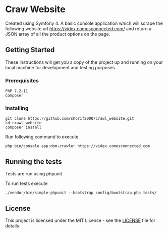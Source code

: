 # Craw Website

Created using Symfony 4. A basic console application which will scrape the following website url https://videx.comesconnected.com/ and return a JSON array of all the product options on the page.

## Getting Started

These instructions will get you a copy of the project up and running on your local machine for development and testing purposes.

### Prerequisites

```
PhP 7.2.11 
Composer
```

### Installing


```
git clone https://github.com/shorif2000/crawl_website.git
cd crawl_website
composer install
```

Run following command to execute

```
php bin/console app:dom-crawler https://videx.comesconnected.com
```


## Running the tests

Tests are run using phpunit

To run tests execute

```
./vendor/bin/simple-phpunit --bootstrap config/bootstrap.php tests/
```

## License

This project is licensed under the MIT License - see the [LICENSE](LICENSE) file for details
